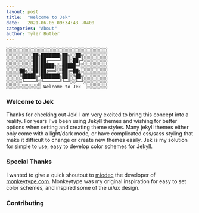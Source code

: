 ```yaml
---
layout: post
title:  "Welcome to Jek"
date:   2021-06-06 09:34:43 -0400
categories: "About"
author: Tyler Butler
---  
```


```text
░░░░░░░░░░░░░░░░░░░░░░░░░░░░░░░░░░░░░░
░░░░░░░░░░██╗███████╗██╗░░██╗░░░░░░░░░
░░░░░░░░░░██║██╔════╝██║░██╔╝░░░░░░░░░
░░░░░░░░░░██║█████╗░░█████═╝░░░░░░░░░░
░░░░░██╗░░██║██╔══╝░░██╔═██╗░░░░░░░░░░
░░░░░╚█████╔╝███████╗██║░╚██╗░░░░░░░░░
░░░░░░╚════╝░╚══════╝╚═╝░░╚═╝░░░░░░░░░
░░░░░░░░░░░░░ Welcome to Jek  ░░░░░░░░
```  
### Welcome to Jek

Thanks for checking out Jek! I am very excited to bring this concept into a reality. For years I've been using Jekyll themes and wishing for better options when setting and creating theme styles. Many jekyll themes either only come with a light/dark mode, or have complicated css/sass styling that make it difficult to change or create new themes easily. Jek is my solution for simple to use, easy to develop color schemes for Jekyll.

### Special Thanks  
I wanted to give a quick shoutout to [miodec](https://github.com/Miodec) the developer of [monkeytype.com](https://monkeytype.com/). Monkeytype was my original inspiration for easy to set color schemes, and inspired some of the ui/ux design.

### Contributing